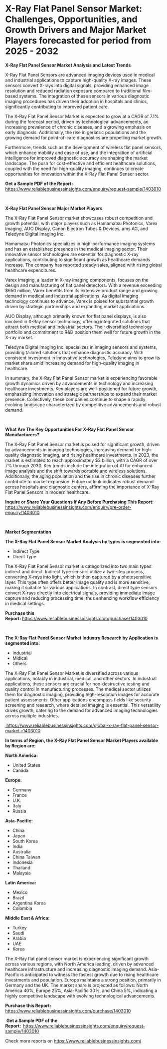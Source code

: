 <p><h1>X-Ray Flat Panel Sensor Market: Challenges, Opportunities, and Growth Drivers and Major Market Players forecasted for period from 2025 - 2032</h1></p><p><strong>X-Ray Flat Panel Sensor Market Analysis and Latest Trends</strong></p>
<p><p>X-Ray Flat Panel Sensors are advanced imaging devices used in medical and industrial applications to capture high-quality X-ray images. These sensors convert X-rays into digital signals, providing enhanced image resolution and reduced radiation exposure compared to traditional film-based systems. The integration of these sensors in various diagnostic imaging procedures has driven their adoption in hospitals and clinics, significantly contributing to improved patient care.</p><p>The X-Ray Flat Panel Sensor Market is expected to grow at a CAGR of 7.1% during the forecast period, driven by technological advancements, an increasing prevalence of chronic diseases, and a growing emphasis on early diagnosis. Additionally, the rise in geriatric populations and the growing demand for point-of-care diagnostics are propelling market growth. </p><p>Furthermore, trends such as the development of wireless flat panel sensors, which enhance mobility and ease of use, and the integration of artificial intelligence for improved diagnostic accuracy are shaping the market landscape. The push for cost-effective and efficient healthcare solutions, coupled with the need for high-quality imaging, continues to create opportunities for innovation within the X-Ray Flat Panel Sensor sector.</p></p>
<p><strong>Get a Sample PDF of the Report:&nbsp;</strong> <a href="https://www.reliablebusinessinsights.com/enquiry/request-sample/1403010?utm_campaign=1138&utm_medium=2&utm_source=Github&utm_content=ia&utm_term=12012025&utm_id=x-ray-flat-panel-sensor">https://www.reliablebusinessinsights.com/enquiry/request-sample/1403010</a></p>
<p>&nbsp;</p>
<p><strong>X-Ray Flat Panel Sensor Major Market Players</strong></p>
<p><p>The X-Ray Flat Panel Sensor market showcases robust competition and growth potential, with major players such as Hamamatsu Photonics, Varex Imaging, AUO Display, Canon Electron Tubes & Devices, ams AG, and Teledyne Digital Imaging Inc.</p><p>Hamamatsu Photonics specializes in high-performance imaging systems and has an established presence in the medical imaging sector. Their innovative sensor technologies are essential for diagnostic X-ray applications, contributing to significant growth as healthcare demands increase. The company has reported steady sales, aligned with rising global healthcare expenditures.</p><p>Varex Imaging, a leader in X-ray imaging components, focuses on the design and manufacturing of flat panel detectors. With a revenue exceeding $650 million, Varex benefits from its extensive product range and growing demand in medical and industrial applications. As digital imaging technology continues to advance, Varex is poised for substantial growth driven by strategic partnerships and expanding market applications.</p><p>AUO Display, although primarily known for flat panel displays, is also involved in X-Ray sensor technology, offering integrated solutions that attract both medical and industrial sectors. Their diversified technology portfolio and commitment to R&D position them well for future growth in the X-ray market.</p><p>Teledyne Digital Imaging Inc. specializes in imaging sensors and systems, providing tailored solutions that enhance diagnostic accuracy. With consistent investment in innovative technologies, Teledyne aims to grow its market share amid increasing demand for high-quality imaging in healthcare.</p><p>In summary, the X-Ray Flat Panel Sensor market is experiencing favorable growth dynamics driven by advancements in technology and increasing healthcare investments. Key players are well-positioned for future growth, emphasizing innovation and strategic partnerships to expand their market presence. Collectively, these companies continue to shape a rapidly evolving landscape characterized by competitive advancements and robust demand.</p></p>
<p>&nbsp;</p>
<p><strong>What Are The Key Opportunities For X-Ray Flat Panel Sensor Manufacturers?</strong></p>
<p><p>The X-Ray Flat Panel Sensor market is poised for significant growth, driven by advancements in imaging technologies, increasing demand for high-quality diagnostic imaging, and rising healthcare investments. In 2023, the market is estimated to reach approximately $3 billion, with a CAGR of over 7% through 2030. Key trends include the integration of AI for enhanced image analysis and the shift towards portable and wireless solutions. Additionally, the aging population and the rise in chronic diseases further contribute to market expansion. Future outlook indicates robust demand across hospitals and diagnostic centers, affirming the importance of X-Ray Flat Panel Sensors in modern healthcare.</p></p>
<p><strong>Inquire or Share Your Questions If Any Before Purchasing This Report:</strong> <a href="https://www.reliablebusinessinsights.com/enquiry/pre-order-enquiry/1403010?utm_campaign=1138&utm_medium=2&utm_source=Github&utm_content=ia&utm_term=12012025&utm_id=x-ray-flat-panel-sensor">https://www.reliablebusinessinsights.com/enquiry/pre-order-enquiry/1403010</a></p>
<p>&nbsp;</p>
<p><strong>Market Segmentation</strong></p>
<p><strong>The X-Ray Flat Panel Sensor Market Analysis by types is segmented into:</strong></p>
<p><ul><li>Indirect Type</li><li>Direct Type</li></ul></p>
<p><p>The X-Ray Flat Panel Sensor market is categorized into two main types: indirect and direct. Indirect type sensors utilize a two-step process, converting X-rays into light, which is then captured by a photosensitive layer. This type often offers better image quality and is more sensitive, making it suitable for various applications. In contrast, direct type sensors convert X-rays directly into electrical signals, providing immediate image capture and reducing processing time, thus enhancing workflow efficiency in medical settings.</p></p>
<p><strong>Purchase this Report:&nbsp;</strong><a href="https://www.reliablebusinessinsights.com/purchase/1403010?utm_campaign=1138&utm_medium=2&utm_source=Github&utm_content=ia&utm_term=12012025&utm_id=x-ray-flat-panel-sensor">https://www.reliablebusinessinsights.com/purchase/1403010</a></p>
<p>&nbsp;</p>
<p><strong>The X-Ray Flat Panel Sensor Market Industry Research by Application is segmented into:</strong></p>
<p><ul><li>Industrial</li><li>Midical</li><li>Others</li></ul></p>
<p><p>The X-Ray Flat Panel Sensor Market is diversified across various applications, notably in industrial, medical, and other sectors. In industrial applications, these sensors are crucial for non-destructive testing and quality control in manufacturing processes. The medical sector utilizes them for diagnostic imaging, providing high-resolution images for accurate patient assessments. Other applications encompass fields like security screening and research, where detailed imaging is essential. This versatility drives growth, catering to the demand for advanced imaging technologies across multiple industries.</p></p>
<p><a href="https://www.reliablebusinessinsights.com/global-x-ray-flat-panel-sensor-market-r1403010?utm_campaign=1138&utm_medium=2&utm_source=Github&utm_content=ia&utm_term=12012025&utm_id=x-ray-flat-panel-sensor">&nbsp;https://www.reliablebusinessinsights.com/global-x-ray-flat-panel-sensor-market-r1403010</a></p>
<p><strong>In terms of Region, the X-Ray Flat Panel Sensor Market Players available by Region are:</strong></p>
<p>
    <p> <strong> North America: </strong>
        <ul>
            <li>United States</li>
            <li>Canada</li>
        </ul>
        </p> 
    <p> <strong> Europe: </strong>
        <ul>
            <li>Germany</li>
            <li>France</li>
            <li>U.K.</li>
            <li>Italy</li>
            <li>Russia</li>
        </ul>
        </p> 
    <p> <strong> Asia-Pacific: </strong>
        <ul>
            <li>China</li>
            <li>Japan</li>
            <li>South Korea</li>
            <li>India</li>
            <li>Australia</li>
            <li>China Taiwan</li>
            <li>Indonesia</li>
            <li>Thailand</li>
            <li>Malaysia</li>
        </ul>
        </p> 
    <p> <strong> Latin America: </strong>
        <ul>
            <li>Mexico</li>
            <li>Brazil</li>
            <li>Argentina Korea</li>
            <li>Colombia</li>
        </ul>
        </p> 
    <p> <strong> Middle East & Africa: </strong>
        <ul>
            <li>Turkey</li>
            <li>Saudi</li>
            <li>Arabia</li>
            <li>UAE</li>
            <li>Korea</li>
        </ul>
    </p>
    </p>
<p><p>The X-Ray flat panel sensor market is experiencing significant growth across various regions, with North America leading, driven by advanced healthcare infrastructure and increasing diagnostic imaging demand. Asia-Pacific is anticipated to witness the fastest growth due to rising healthcare investments and population. Europe maintains a strong position, primarily in Germany and the UK. The market share is projected as follows: North America 40%, Europe 25%, Asia-Pacific 30%, and China 5%, indicating a highly competitive landscape with evolving technological advancements.</p></p>
<p><strong>Purchase this Report: </strong><a href="https://www.reliablebusinessinsights.com/purchase/1403010?utm_campaign=1138&utm_medium=2&utm_source=Github&utm_content=ia&utm_term=12012025&utm_id=x-ray-flat-panel-sensor">https://www.reliablebusinessinsights.com/purchase/1403010</a></p>
<p>&nbsp;<strong>Get a Sample PDF of the Report:&nbsp;&nbsp;</strong><a href="https://www.reliablebusinessinsights.com/enquiry/request-sample/1403010?utm_campaign=1138&utm_medium=2&utm_source=Github&utm_content=ia&utm_term=12012025&utm_id=x-ray-flat-panel-sensor">https://www.reliablebusinessinsights.com/enquiry/request-sample/1403010</a></p>
<p><strong></strong></p>
<p>Check more reports on <a href="https://www.reliablebusinessinsights.com/?utm_campaign=1138&utm_medium=2&utm_source=Github&utm_content=ia&utm_term=12012025&utm_id=x-ray-flat-panel-sensor">https://www.reliablebusinessinsights.com/</a></p>